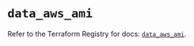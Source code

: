 # `data_aws_ami`

Refer to the Terraform Registry for docs: [`data_aws_ami`](https://registry.terraform.io/providers/hashicorp/aws/6.8.0/docs/data-sources/ami).
